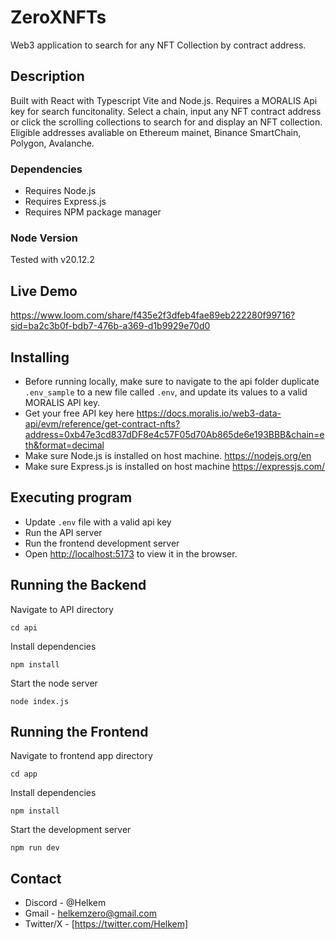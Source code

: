 # ZeroXNFTs

Web3 application to search for any NFT Collection by contract address. 

## Description

Built with React with Typescript Vite and Node.js. Requires a MORALIS Api key for search funcitonality. 
Select a chain, input any NFT contract address or click the scrolling collections to search for and display an NFT collection. Eligible addresses avaliable on Ethereum mainet, Binance SmartChain, Polygon, Avalanche. 

### Dependencies
* Requires Node.js
* Requires Express.js
* Requires NPM package manager 

### Node Version
Tested with v20.12.2

## Live Demo
https://www.loom.com/share/f435e2f3dfeb4fae89eb222280f99716?sid=ba2c3b0f-bdb7-476b-a369-d1b9929e70d0

## Installing
* Before running locally, make sure to navigate to the api folder duplicate `.env_sample` to a new file called `.env`, and update its values to a valid MORALIS API key.
* Get your free API key here https://docs.moralis.io/web3-data-api/evm/reference/get-contract-nfts?address=0xb47e3cd837dDF8e4c57F05d70Ab865de6e193BBB&chain=eth&format=decimal
* Make sure Node.js is installed on host machine. https://nodejs.org/en
* Make sure Express.js is installed on host machine https://expressjs.com/
  
## Executing program
* Update `.env` file with a valid api key
* Run the API server
* Run the frontend development server
* Open [http://localhost:5173](http://localhost:5173) to view it in the browser.

## Running the Backend
  
Navigate to API directory  
```
cd api
```
Install dependencies 
```
npm install
```
Start the node server
```
node index.js
```
## Running the Frontend 

Navigate to frontend app directory  
```
cd app
```
Install dependencies 
```
npm install
```
Start the development server
```
npm run dev
```

## Contact
* Discord - @Helkem
* Gmail - helkemzero@gmail.com
* Twitter/X - [https://twitter.com/Helkem]
